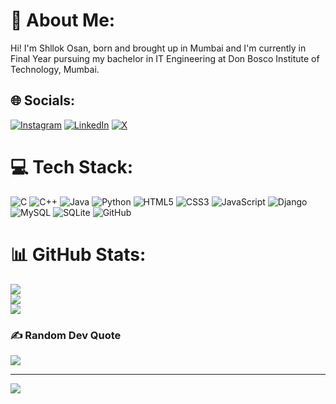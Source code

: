 # 💫 About Me:
Hi! I'm Shllok Osan, born and brought up in Mumbai and I'm currently in Final Year pursuing my bachelor in IT Engineering at Don Bosco Institute of Technology, Mumbai.


## 🌐 Socials:
[![Instagram](https://img.shields.io/badge/Instagram-%23E4405F.svg?logo=Instagram&logoColor=white)](https://instagram.com/shllokkk__) [![LinkedIn](https://img.shields.io/badge/LinkedIn-%230077B5.svg?logo=linkedin&logoColor=white)](https://www.linkedin.com/in/shllokosan/) [![X](https://img.shields.io/badge/X-black.svg?logo=X&logoColor=white)](https://x.com/@ShllokOsan) 

# 💻 Tech Stack:
![C](https://img.shields.io/badge/c-%2300599C.svg?style=for-the-badge&logo=c&logoColor=white) ![C++](https://img.shields.io/badge/c++-%2300599C.svg?style=for-the-badge&logo=c%2B%2B&logoColor=white) ![Java](https://img.shields.io/badge/java-%23ED8B00.svg?style=for-the-badge&logo=openjdk&logoColor=white) ![Python](https://img.shields.io/badge/python-3670A0?style=for-the-badge&logo=python&logoColor=ffdd54) ![HTML5](https://img.shields.io/badge/html5-%23E34F26.svg?style=for-the-badge&logo=html5&logoColor=white) ![CSS3](https://img.shields.io/badge/css3-%231572B6.svg?style=for-the-badge&logo=css3&logoColor=white) ![JavaScript](https://img.shields.io/badge/javascript-%23323330.svg?style=for-the-badge&logo=javascript&logoColor=%23F7DF1E) ![Django](https://img.shields.io/badge/django-%23092E20.svg?style=for-the-badge&logo=django&logoColor=white) ![MySQL](https://img.shields.io/badge/mysql-4479A1.svg?style=for-the-badge&logo=mysql&logoColor=white) ![SQLite](https://img.shields.io/badge/sqlite-%2307405e.svg?style=for-the-badge&logo=sqlite&logoColor=white) ![GitHub](https://img.shields.io/badge/github-%23121011.svg?style=for-the-badge&logo=github&logoColor=white) 
# 📊 GitHub Stats:
![](https://github-readme-stats.vercel.app/api?username=Shllokkk&theme=radical&hide_border=false&include_all_commits=false&count_private=false)<br/>
![](https://github-readme-streak-stats.herokuapp.com/?user=Shllokkk&theme=radical&hide_border=false)<br/>
![](https://github-readme-stats.vercel.app/api/top-langs/?username=Shllokkk&theme=radical&hide_border=false&include_all_commits=false&count_private=false&layout=compact)

### ✍️ Random Dev Quote
![](https://quotes-github-readme.vercel.app/api?type=horizontal&theme=radical)

---
[![](https://visitcount.itsvg.in/api?id=Shllokkk&icon=0&color=6)](https://visitcount.itsvg.in)

<!-- Proudly created with GPRM ( https://gprm.itsvg.in ) -->
